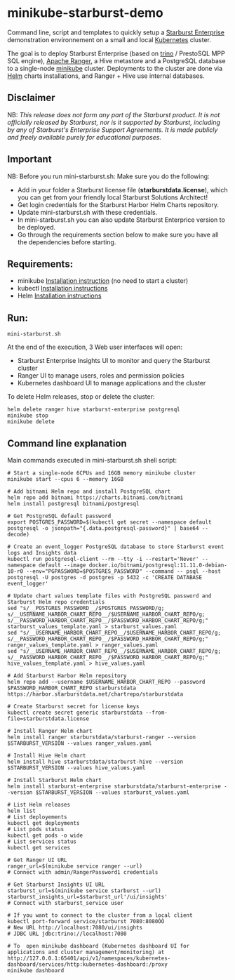 # minikube-starburst-demo

Command line, script and templates to quickly setup a [Starburst Enterprise](https://www.starburst.io/platform/starburst-enterprise/) demonstration environnement on a small and local [Kubernetes](https://kubernetes.io) cluster.

The goal is to deploy Starburst Enterprise (based on [trino](https://trino.io) / PrestoSQL MPP SQL engine), [Apache Ranger](https://ranger.apache.org), a Hive metastore and a PostgreSQL database to a single-node [minikube](https://github.com/kubernetes/minikube) cluster. Deployments to the cluster are done via [Helm](https://helm.sh) charts installations, and Ranger + Hive use internal databases.


## Disclaimer

NB: *This release does not form any part of the Starburst product. It is not officially released by Starburst, nor is it supported by Starburst, including by any of Starburst's Enterprise Support Agreements. It is made publicly and freely available purely for educational purposes.*

## Important

NB: Before you run mini-starburst.sh: Make sure you do the following:

- Add in your folder a Starburst license file (**starburstdata.license**), which you can get from your friendly local Starburst Solutions Architect!
- Get login credentials for the Starburst Harbor Helm Charts repository.
- Update mini-starburst.sh with these credentials.
- In mini-starburst.sh you can also update Starburst Enterprice version to be deployed.
- Go through the requirements section below to make sure you have all the dependencies before starting.


## Requirements:
- minikube [Installation instruction](https://minikube.sigs.k8s.io/docs/start) (no need to start a cluster)
- kubectl [Installation instructions](https://kubernetes.io/docs/tasks/tools)
- Helm [Installation instructions](https://helm.sh/docs/intro/install)
 
## Run:

```
mini-starburst.sh
```
At the end of the execution, 3 Web user interfaces will open:
- Starburst Enterprise Insights UI to monitor and query the Starburst cluster
- Ranger UI to manage users, roles and permission policies
- Kubernetes dashboard UI to manage applications and the cluster

To delete Helm releases, stop or delete the cluster:
```
helm delete ranger hive starburst-enterprise postgresql
minikube stop
minikube delete
```

## Command line explanation

Main commands executed in mini-starburst.sh shell script:

```
# Start a single-node 6CPUs and 16GB memory minikube cluster
minikube start --cpus 6 --memory 16GB

# Add bitnami Helm repo and install PostgreSQL chart
helm repo add bitnami https://charts.bitnami.com/bitnami
helm install postgresql bitnami/postgresql

# Get PostgreSQL default password
export POSTGRES_PASSWORD=$(kubectl get secret --namespace default postgresql -o jsonpath="{.data.postgresql-password}" | base64 --decode)

# Create an event_logger PostgreSQL database to store Starburst event logs and Insights data
kubectl run postgresql-client --rm --tty -i --restart='Never' --namespace default --image docker.io/bitnami/postgresql:11.11.0-debian-10-r0 --env="PGPASSWORD=$POSTGRES_PASSWORD" --command -- psql --host postgresql -U postgres -d postgres -p 5432 -c 'CREATE DATABASE event_logger'

# Update chart values template files with PostgreSQL password and Starburst Helm repo credentials
sed "s/__POSTGRES_PASSWORD__/$POSTGRES_PASSWORD/g; s/__USERNAME_HARBOR_CHART_REPO__/$USERNAME_HARBOR_CHART_REPO/g; s/__PASSWORD_HARBOR_CHART_REPO__/$PASSWORD_HARBOR_CHART_REPO/g;" starburst_values_template.yaml > starburst_values.yaml
sed "s/__USERNAME_HARBOR_CHART_REPO__/$USERNAME_HARBOR_CHART_REPO/g; s/__PASSWORD_HARBOR_CHART_REPO__/$PASSWORD_HARBOR_CHART_REPO/g;" ranger_values_template.yaml > ranger_values.yaml
sed "s/__USERNAME_HARBOR_CHART_REPO__/$USERNAME_HARBOR_CHART_REPO/g; s/__PASSWORD_HARBOR_CHART_REPO__/$PASSWORD_HARBOR_CHART_REPO/g;" hive_values_template.yaml > hive_values.yaml

# Add Starburst Harbor Helm repository
helm repo add --username $USERNAME_HARBOR_CHART_REPO --password $PASSWORD_HARBOR_CHART_REPO starburstdata https://harbor.starburstdata.net/chartrepo/starburstdata

# Create Starburst secret for license keys
kubectl create secret generic starburstdata --from-file=starburstdata.license

# Install Ranger Helm chart
helm install ranger starburstdata/starburst-ranger --version $STARBURST_VERSION --values ranger_values.yaml

# Install Hive Helm chart
helm install hive starburstdata/starburst-hive --version $STARBURST_VERSION --values hive_values.yaml

# Install Starburst Helm chart
helm install starburst-enterprise starburstdata/starburst-enterprise --version $STARBURST_VERSION --values starburst_values.yaml

# List Helm releases
helm list
# List deployements
kubectl get deployments
# List pods status
kubectl get pods -o wide
# List services status
kubectl get services

# Get Ranger UI URL
ranger_url=$(minikube service ranger --url)
# Connect with admin/RangerPassword1 credentials

# Get Starburst Insights UI URL
starburst_url=$(minikube service starburst --url)
starburst_insights_url=$starburst_url'/ui/insights'
# Connect with starburst_service user

# If you want to connect to the cluster from a local client
kubectl port-forward service/starburst 7080:8080ÒÒ
# New URL http://localhost:7080/ui/insights
# JDBC URL jdbc:trino://localhost:7080

# To  open minikube dashboard (Kubernetes dashboard UI for applications and cluster management/monitoring) at http://127.0.0.1:65401/api/v1/namespaces/kubernetes-dashboard/services/http:kubernetes-dashboard:/proxy
minikube dashboard

```
